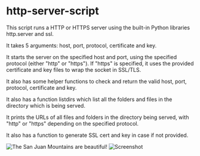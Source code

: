 # http-server-script

This script runs a HTTP or HTTPS server using the built-in Python libraries http.server and ssl.

It takes 5 arguments: host, port, protocol, certificate and key.

It starts the server on the specified host and port, using the specified protocol (either "http" or "https"). If "https" is specified, it uses the provided certificate and key files to wrap the socket in SSL/TLS.

It also has some helper functions to check and return the valid host, port, protocol, certificate and key.

It also has a function listdirs which list all the folders and files in the directory which is being served.

It prints the URLs of all files and folders in the directory being served, with "http" or "https" depending on the specified protocol.

It also has a function to generate SSL cert and key in case if not provided.

![The San Juan Mountains are beautiful!](/assets/images/san-juan-mountains.jpg "San Juan Mountains")
![Screenshot](https://github.com/hackerswat/http-server-script/blob/main/Screenshot.jpg)
